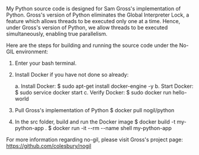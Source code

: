 My Python source code is designed for Sam Gross's implementation of Python. Gross's version of Python eliminates the Global Interpreter Lock, a feature which allows threads to be executed only one at a time. Hence, under Gross's version of Python, we allow threads to be executed simultaneously, enabling true parallelism.

Here are the steps for building and running the source code under the No-GIL environment:

1. Enter your bash terminal.

2. Install Docker if you have not done so already:

	a. Install Docker:
		$ sudo apt-get install docker-engine -y
	b. Start Docker:
 		$ sudo service docker start
	c. Verify Docker:
		$ sudo docker run hello-world

3. Pull Gross's implementation of Python
	$ docker pull nogil/python

4. In the src folder, build and run the Docker image
	$ docker build -t my-python-app .
	$ docker run -it --rm --name shell my-python-app

For more information regarding no-gil, please visit Gross's project page: https://github.com/colesbury/nogil

